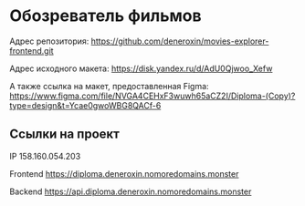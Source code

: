 # Обозреватель фильмов

Адрес репозитория: https://github.com/deneroxin/movies-explorer-frontend.git

Адрес исходного макета: https://disk.yandex.ru/d/AdU0Qjwoo_Xefw

А также ссылка на макет, предоставленная Figma:
https://www.figma.com/file/NVGA4CEHxF3wuwh65aCZ2I/Diploma-(Copy)?type=design&t=Ycae0gwoWBG8QACf-6

## Ссылки на проект

IP 158.160.054.203

Frontend https://diploma.deneroxin.nomoredomains.monster

Backend https://api.diploma.deneroxin.nomoredomains.monster
